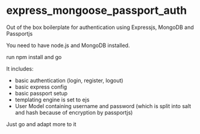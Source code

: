 # express_mongoose_passport_auth
Out of the box boilerplate for authentication using Expressjs, MongoDB and Passportjs

You need to have node.js and MongoDB installed.

run npm install and go

It includes:
- basic authentication (login, register, logout)
- basic express config
- basic passport setup
- templating engine is set to ejs
- User Model containing username and password (which is split into salt and hash because of encryption by passportjs)

Just go and adapt more to it
